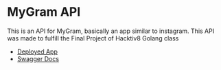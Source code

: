 # MyGram API

This is an API for MyGram, basically an app similar to instagram. This API was made to fulfill the Final Project of Hacktiv8 Golang class

- [Deployed App](https://mygram.up.railway.app/)
- [Swagger Docs](https://mygram.up.railway.app/swagger/index.html)

